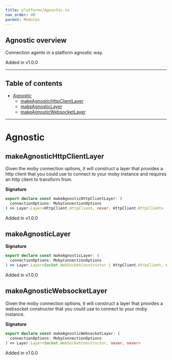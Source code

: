 ```yaml
---
title: platforms/Agnostic.ts
nav_order: 40
parent: Modules
---
```


## Agnostic overview

Connection agents in a platform agnostic way.

Added in v1.0.0

---

<h2 class="text-delta">Table of contents</h2>

- [Agnostic](#agnostic)
  - [makeAgnosticHttpClientLayer](#makeagnostichttpclientlayer)
  - [makeAgnosticLayer](#makeagnosticlayer)
  - [makeAgnosticWebsocketLayer](#makeagnosticwebsocketlayer)

---

# Agnostic

## makeAgnosticHttpClientLayer

Given the moby connection options, it will construct a layer that provides a
http client that you could use to connect to your moby instance and requires
an http client to transform from.

**Signature**

```ts
export declare const makeAgnosticHttpClientLayer: (
  connectionOptions: MobyConnectionOptions
) => Layer.Layer<HttpClient.HttpClient, never, HttpClient.HttpClient>
```

Added in v1.0.0

## makeAgnosticLayer

**Signature**

```ts
export declare const makeAgnosticLayer: (
  connectionOptions: MobyConnectionOptions
) => Layer.Layer<Socket.WebSocketConstructor | HttpClient.HttpClient, never, HttpClient.HttpClient>
```

Added in v1.0.0

## makeAgnosticWebsocketLayer

Given the moby connection options, it will construct a layer that provides a
websocket constructor that you could use to connect to your moby instance.

**Signature**

```ts
export declare const makeAgnosticWebsocketLayer: (
  connectionOptions: MobyConnectionOptions
) => Layer.Layer<Socket.WebSocketConstructor, never, never>
```

Added in v1.0.0
